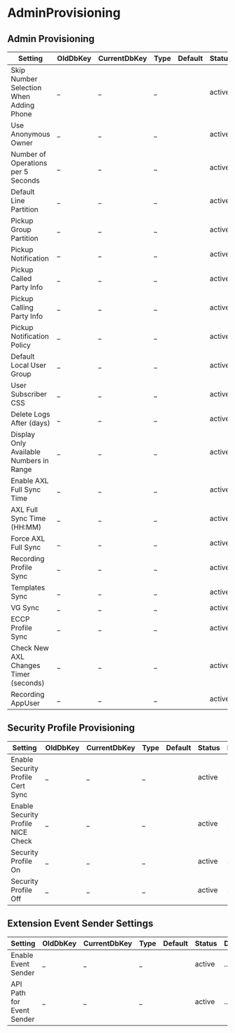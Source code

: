 # AdminProvisioning

## Admin Provisioning

| Setting | OldDbKey | CurrentDbKey | Type | Default | Status | Description | Comments |
|---|---|---|---|---|---|---|---|
| Skip Number Selection When Adding Phone | _ | _ | _ |  | active | ... | ... |
| Use Anonymous Owner | _ | _ | _ |  | active | ... | ... |
| Number of Operations per 5 Seconds | _ | _ | _ |  | active | ... | ... |
| Default Line Partition | _ | _ | _ |  | active | ... | ... |
| Pickup Group Partition | _ | _ | _ |  | active | ... | ... |
| Pickup Notification | _ | _ | _ |  | active | ... | ... |
| Pickup Called Party Info | _ | _ | _ |  | active | ... | ... |
| Pickup Calling Party Info | _ | _ | _ |  | active | ... | ... |
| Pickup Notification Policy | _ | _ | _ |  | active | ... | ... |
| Default Local User Group | _ | _ | _ |  | active | ... | ... |
| User Subscriber CSS | _ | _ | _ |  | active | ... | ... |
| Delete Logs After (days) | _ | _ | _ |  | active | ... | ... |
| Display Only Available Numbers in Range | _ | _ | _ |  | active | ... | ... |
| Enable AXL Full Sync Time | _ | _ | _ |  | active | ... | ... |
| AXL Full Sync Time (HH:MM) | _ | _ | _ |  | active | ... | ... |
| Force AXL Full Sync | _ | _ | _ |  | active | ... | ... |
| Recording Profile Sync | _ | _ | _ |  | active | ... | ... |
| Templates Sync | _ | _ | _ |  | active | ... | ... |
| VG Sync | _ | _ | _ |  | active | ... | ... |
| ECCP Profile Sync | _ | _ | _ |  | active | ... | ... |
| Check New AXL Changes Timer (seconds) | _ | _ | _ |  | active | ... | ... |
| Recording AppUser | _ | _ | _ |  | active | ... | ... |

## Security Profile Provisioning

| Setting | OldDbKey | CurrentDbKey | Type | Default | Status | Description | Comments |
|---|---|---|---|---|---|---|---|
| Enable Security Profile Cert Sync | _ | _ | _ |  | active | ... | ... |
| Enable Security Profile NICE Check | _ | _ | _ |  | active | ... | ... |
| Security Profile On | _ | _ | _ |  | active | ... | ... |
| Security Profile Off | _ | _ | _ |  | active | ... | ... |

## Extension Event Sender Settings

| Setting | OldDbKey | CurrentDbKey | Type | Default | Status | Description | Comments |
|---|---|---|---|---|---|---|---|
| Enable Event Sender | _ | _ | _ |  | active | ... | ... |
| API Path for Event Sender | _ | _ | _ |  | active | ... | ... |

